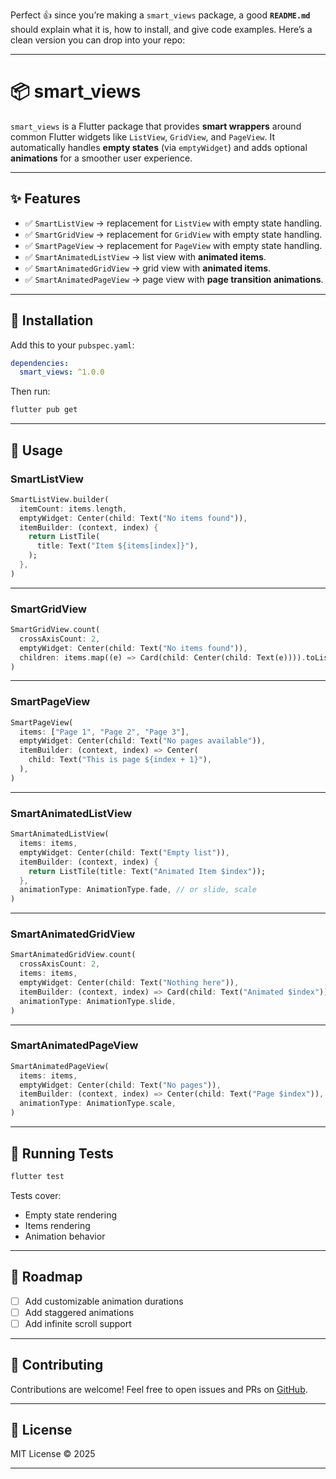 Perfect 👍 since you’re making a `smart_views` package, a good **`README.md`** should explain what it is, how to install, and give code examples.
Here’s a clean version you can drop into your repo:

---

# 📦 smart\_views

`smart_views` is a Flutter package that provides **smart wrappers** around common Flutter widgets like `ListView`, `GridView`, and `PageView`.
It automatically handles **empty states** (via `emptyWidget`) and adds optional **animations** for a smoother user experience.

---

## ✨ Features

* ✅ `SmartListView` → replacement for `ListView` with empty state handling.
* ✅ `SmartGridView` → replacement for `GridView` with empty state handling.
* ✅ `SmartPageView` → replacement for `PageView` with empty state handling.
* ✅ `SmartAnimatedListView` → list view with **animated items**.
* ✅ `SmartAnimatedGridView` → grid view with **animated items**.
* ✅ `SmartAnimatedPageView` → page view with **page transition animations**.

---

## 🚀 Installation

Add this to your `pubspec.yaml`:

```yaml
dependencies:
  smart_views: ^1.0.0
```

Then run:

```bash
flutter pub get
```

---

## 📖 Usage

### SmartListView

```dart
SmartListView.builder(
  itemCount: items.length,
  emptyWidget: Center(child: Text("No items found")),
  itemBuilder: (context, index) {
    return ListTile(
      title: Text("Item ${items[index]}"),
    );
  },
)
```

---

### SmartGridView

```dart
SmartGridView.count(
  crossAxisCount: 2,
  emptyWidget: Center(child: Text("No items found")),
  children: items.map((e) => Card(child: Center(child: Text(e)))).toList(),
)
```

---

### SmartPageView

```dart
SmartPageView(
  items: ["Page 1", "Page 2", "Page 3"],
  emptyWidget: Center(child: Text("No pages available")),
  itemBuilder: (context, index) => Center(
    child: Text("This is page ${index + 1}"),
  ),
)
```

---

### SmartAnimatedListView

```dart
SmartAnimatedListView(
  items: items,
  emptyWidget: Center(child: Text("Empty list")),
  itemBuilder: (context, index) {
    return ListTile(title: Text("Animated Item $index"));
  },
  animationType: AnimationType.fade, // or slide, scale
)
```

---

### SmartAnimatedGridView

```dart
SmartAnimatedGridView.count(
  crossAxisCount: 2,
  items: items,
  emptyWidget: Center(child: Text("Nothing here")),
  itemBuilder: (context, index) => Card(child: Text("Animated $index")),
  animationType: AnimationType.slide,
)
```

---

### SmartAnimatedPageView

```dart
SmartAnimatedPageView(
  items: items,
  emptyWidget: Center(child: Text("No pages")),
  itemBuilder: (context, index) => Center(child: Text("Page $index")),
  animationType: AnimationType.scale,
)
```

---

## 🧪 Running Tests

```bash
flutter test
```

Tests cover:

* Empty state rendering
* Items rendering
* Animation behavior

---

## 📌 Roadmap

* [ ] Add customizable animation durations
* [ ] Add staggered animations
* [ ] Add infinite scroll support

---

## 🤝 Contributing

Contributions are welcome!
Feel free to open issues and PRs on [GitHub](https://github.com/imwaseemashraf/smart_views).

---

## 📄 License

MIT License © 2025

---
